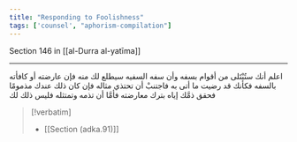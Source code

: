 ```yaml
---
title: "Responding to Foolishness"
tags: ['counsel', "aphorism-compilation"]
---
```


 Section 146 in [[al-Durra al-yatīma]]

---
اعلم أنك ستُبْتَلى من أقوام بسفه وأن سفه السفيه سيطلع لك منه فإن عارضته أو كافأته بالسفه فكأنك قد رضيت ما أتى به فاجتنبْ أن تحتذي مثاله فإن كان ذلك عندك مذمومًا فحقق ذمَّك إياه بترك معارضته فأمَّا أن تذمه وتمتثله فليس ذلك لك

> [!verbatim]
> - [[Section (adka.91)]]
